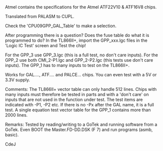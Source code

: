 Atmel contains the specifications for the Atmel ATF22V10 & ATF16V8 chips.

Translated from PALASM to CUPL. 

Check the 'CPU09GPP_GAL_Table' to make a selection.

After programming there is a question?
Does the fuse table do what it is programmed to do?
In the TL866II+, import the GPP_xxx.lgc files in the 'Logic IC Test' screen and Test the chip!

For the GPP_3 use GPP_3.lgc (this is a full test, no don't care inputs).
For the GPP_2 use both CMI_2-P1.lgc and GPP_2-P2.lgc (this tests use don't care inputs).
The GPP_1 has to many inputs to test on the TL866II+. 

Works for GAL...., ATF.... and PALCE... chips.
You can even test with a 5V or 3.3V supply.


Comments:
   The TL866II+ vector table can only handle 512 lines.
   Chips with many inputs must therefore be tested in parts
   and with a 'don't care' on inputs that are not used in the function under test.
   The test items are indicated with -P1, -P2 etc.
   If there is no -Px after the GAL name, it is a full test.
   A single equation test vector table for the GPP_1 contains more than 2000 lines.

Remarks:
   Tested by reading/writing to a GoTek and running software from a GoTek.
   Even BOOT the Master.FD-DD.DSK (F 7) and run programs (asmb, basic).


CdeJ


